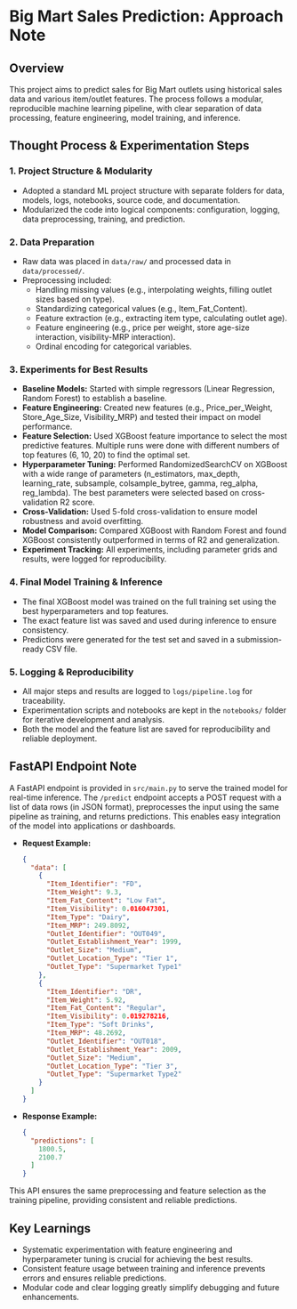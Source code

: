 # Big Mart Sales Prediction: Approach Note

## Overview
This project aims to predict sales for Big Mart outlets using historical sales data and various item/outlet features. The process follows a modular, reproducible machine learning pipeline, with clear separation of data processing, feature engineering, model training, and inference.

## Thought Process & Experimentation Steps

### 1. Project Structure & Modularity
- Adopted a standard ML project structure with separate folders for data, models, logs, notebooks, source code, and documentation.
- Modularized the code into logical components: configuration, logging, data preprocessing, training, and prediction.

### 2. Data Preparation
- Raw data was placed in `data/raw/` and processed data in `data/processed/`.
- Preprocessing included:
  - Handling missing values (e.g., interpolating weights, filling outlet sizes based on type).
  - Standardizing categorical values (e.g., Item_Fat_Content).
  - Feature extraction (e.g., extracting item type, calculating outlet age).
  - Feature engineering (e.g., price per weight, store age-size interaction, visibility-MRP interaction).
  - Ordinal encoding for categorical variables.

### 3. Experiments for Best Results
- **Baseline Models:** Started with simple regressors (Linear Regression, Random Forest) to establish a baseline.
- **Feature Engineering:** Created new features (e.g., Price_per_Weight, Store_Age_Size, Visibility_MRP) and tested their impact on model performance.
- **Feature Selection:** Used XGBoost feature importance to select the most predictive features. Multiple runs were done with different numbers of top features (6, 10, 20) to find the optimal set.
- **Hyperparameter Tuning:** Performed RandomizedSearchCV on XGBoost with a wide range of parameters (n_estimators, max_depth, learning_rate, subsample, colsample_bytree, gamma, reg_alpha, reg_lambda). The best parameters were selected based on cross-validation R2 score.
- **Cross-Validation:** Used 5-fold cross-validation to ensure model robustness and avoid overfitting.
- **Model Comparison:** Compared XGBoost with Random Forest and found XGBoost consistently outperformed in terms of R2 and generalization.
- **Experiment Tracking:** All experiments, including parameter grids and results, were logged for reproducibility.

### 4. Final Model Training & Inference
- The final XGBoost model was trained on the full training set using the best hyperparameters and top features.
- The exact feature list was saved and used during inference to ensure consistency.
- Predictions were generated for the test set and saved in a submission-ready CSV file.

### 5. Logging & Reproducibility
- All major steps and results are logged to `logs/pipeline.log` for traceability.
- Experimentation scripts and notebooks are kept in the `notebooks/` folder for iterative development and analysis.
- Both the model and the feature list are saved for reproducibility and reliable deployment.

## FastAPI Endpoint Note

A FastAPI endpoint is provided in `src/main.py` to serve the trained model for real-time inference. The `/predict` endpoint accepts a POST request with a list of data rows (in JSON format), preprocesses the input using the same pipeline as training, and returns predictions. This enables easy integration of the model into applications or dashboards.

- **Request Example:**
  ```json
  {
    "data": [
      {
        "Item_Identifier": "FD",
        "Item_Weight": 9.3,
        "Item_Fat_Content": "Low Fat",
        "Item_Visibility": 0.016047301,
        "Item_Type": "Dairy",
        "Item_MRP": 249.8092,
        "Outlet_Identifier": "OUT049",
        "Outlet_Establishment_Year": 1999,
        "Outlet_Size": "Medium",
        "Outlet_Location_Type": "Tier 1",
        "Outlet_Type": "Supermarket Type1"
      },
      {
        "Item_Identifier": "DR",
        "Item_Weight": 5.92,
        "Item_Fat_Content": "Regular",
        "Item_Visibility": 0.019278216,
        "Item_Type": "Soft Drinks",
        "Item_MRP": 48.2692,
        "Outlet_Identifier": "OUT018",
        "Outlet_Establishment_Year": 2009,
        "Outlet_Size": "Medium",
        "Outlet_Location_Type": "Tier 3",
        "Outlet_Type": "Supermarket Type2"
      }
    ]
  }
  ```
- **Response Example:**
  ```json
  {
    "predictions": [
      1800.5,
      2100.7
    ]
  }
  ```

This API ensures the same preprocessing and feature selection as the training pipeline, providing consistent and reliable predictions.

## Key Learnings
- Systematic experimentation with feature engineering and hyperparameter tuning is crucial for achieving the best results.
- Consistent feature usage between training and inference prevents errors and ensures reliable predictions.
- Modular code and clear logging greatly simplify debugging and future enhancements.

